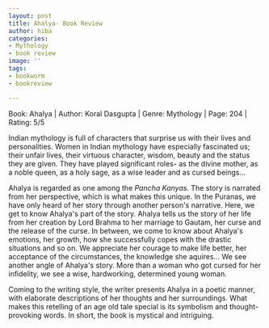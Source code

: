 ```yaml
---
layout: post
title: Ahalya- Book Review
author: hiba
categories:
- Mythology
- book review
image: ''
tags:
- bookworm
- bookreview

---
```

Book: Ahalya | Author: Koral Dasgupta | Genre: Mythology | Page: 204 | Rating: 5/5

Indian mythology is full of characters that surprise us with their lives and personalities. Women in Indian mythology have especially fascinated us; their unfair lives, their virtuous character, wisdom, beauty and the status they are given. They have played significant roles- as the divine mother, as a noble queen, as a holy sage, as a wise leader and as cursed beings...

Ahalya is regarded as one among the _Pancha Kanyas._ The story is narrated from her perspective, which is what makes this unique. In the Puranas, we have only heard of her story through another person's narrative. Here, we get to know Ahalya's part of the story. Ahalya tells us the story of her life from her creation by Lord Brahma to her marriage to Gautam, her curse and the release of the curse. In between, we come to know about Ahalya's emotions, her growth, how she successfully copes with the drastic situations and so on. We appreciate her courage to make life better, her acceptance of the circumstances, the knowledge she aquires... We see another angle of Ahalya's story. More than a woman who got cursed for her infidelity, we see a wise, hardworking, determined young woman.

Coming to the writing style, the writer presents Ahalya in a poetic manner, with elaborate descriptions of her thoughts and her surroundings. What makes this retelling of an age old tale special is its symbolism and thought-provoking words. In short, the book is mystical and intriguing. 